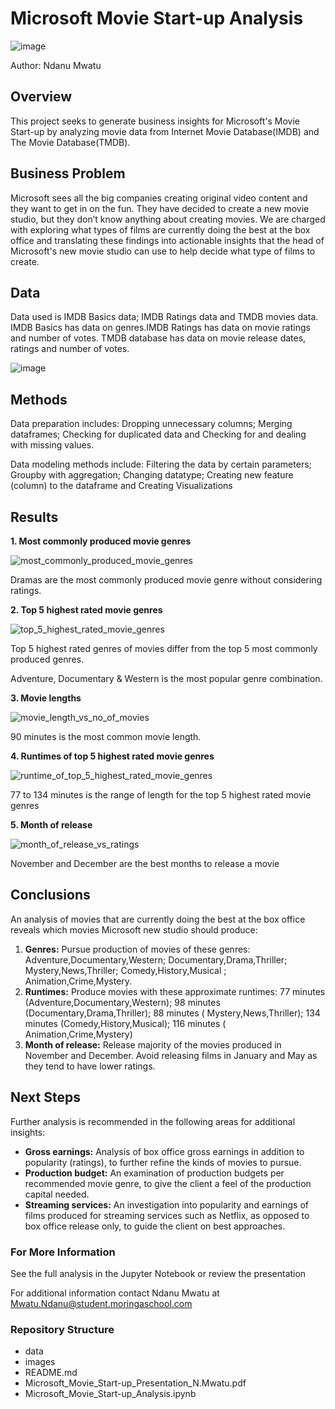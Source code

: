 # Microsoft Movie Start-up Analysis
![image](https://github.com/NdanuM/dsc-phase-1-project/assets/133153210/3baa0f36-e43b-4821-b324-38a1d5064744)

Author: Ndanu Mwatu

## Overview
This project seeks to generate business insights for Microsoft's Movie Start-up by analyzing movie data from Internet Movie Database(IMDB) and The Movie Database(TMDB).

## Business Problem
Microsoft sees all the big companies creating original video content and they want to get in on the fun. They have decided to create a new movie studio, but they don’t know anything about creating movies. We are charged with exploring what types of films are currently doing the best at the box office and translating these findings into actionable insights that the head of Microsoft's new movie studio can use to help decide what type of films to create.

## Data
Data used is IMDB Basics data; IMDB Ratings data and TMDB movies data.
IMDB Basics has data on genres.IMDB Ratings has data on movie ratings and number of votes. TMDB database has data on movie release dates, ratings and number of votes.

![image](https://github.com/NdanuM/dsc-phase-1-project/assets/133153210/00e92158-f1d1-47c7-ba76-105f9d2e9839)

## Methods
Data preparation includes: Dropping unnecessary columns; Merging dataframes; Checking for duplicated data and Checking for and dealing with missing values.

Data modeling methods include: Filtering the data by certain parameters; Groupby with aggregation; Changing datatype; Creating new feature (column) to the dataframe and Creating Visualizations

## Results
**1. Most commonly produced movie genres**

![most_commonly_produced_movie_genres](https://github.com/NdanuM/dsc-phase-1-project/assets/133153210/9530f320-4322-4d58-8e63-6d5d798a78d6)

Dramas are the most commonly produced movie genre without considering ratings.

**2. Top 5 highest rated movie genres**

![top_5_highest_rated_movie_genres](https://github.com/NdanuM/dsc-phase-1-project/assets/133153210/00595ab4-24c4-4a38-81ed-697a99991c33)

Top 5 highest rated genres of movies differ from the top 5 most commonly produced genres.

Adventure, Documentary & Western is the most popular genre combination.

**3. Movie lengths**

![movie_length_vs_no_of_movies](https://github.com/NdanuM/dsc-phase-1-project/assets/133153210/796d58f7-39f7-4401-9770-32b7216b2060)

90 minutes is the most common movie length.

**4. Runtimes of top 5 highest rated movie genres**

![runtime_of_top_5_highest_rated_movie_genres](https://github.com/NdanuM/dsc-phase-1-project/assets/133153210/4cdc9c5d-c557-4bc4-938b-9dbf9072cd7f)

77 to 134 minutes is the range of length for the top 5 highest rated movie genres

**5. Month of release**

![month_of_release_vs_ratings](https://github.com/NdanuM/dsc-phase-1-project/assets/133153210/68cde688-5463-486f-9b78-7b2f567159b1)

November and December  are the best months to release a movie

## Conclusions
An analysis of movies that are currently doing the best at the box office reveals which movies Microsoft new studio should produce:
1. **Genres:** Pursue production of movies of these genres:  Adventure,Documentary,Western;  Documentary,Drama,Thriller; Mystery,News,Thriller;  Comedy,History,Musical ;  Animation,Crime,Mystery.
2. **Runtimes:** Produce movies with these approximate  runtimes:  77 minutes (Adventure,Documentary,Western);  98 minutes (Documentary,Drama,Thriller); 88 minutes ( Mystery,News,Thriller); 134 minutes (Comedy,History,Musical); 116 minutes ( Animation,Crime,Mystery)
3. **Month of release:** Release majority of the movies produced in November and December. Avoid releasing films in January and May as they tend to have lower ratings.

##  Next Steps
Further analysis is recommended in the following areas for additional insights:
* **Gross earnings:** Analysis of box office gross earnings in addition to popularity (ratings), to further refine the kinds of movies to pursue.
* **Production budget:** An examination of production budgets per recommended movie genre, to give the client a feel of the production capital needed.
* **Streaming services:** An investigation into popularity and earnings of films produced for streaming services such as Netflix, as opposed to box office release only, to guide the client on best approaches.

### For More Information
See the full analysis in the Jupyter Notebook or review the presentation

For additional information contact Ndanu Mwatu at Mwatu.Ndanu@student.moringaschool.com

### Repository Structure
* data
* images
* README.md
* Microsoft_Movie_Start-up_Presentation_N.Mwatu.pdf
* Microsoft_Movie_Start-up_Analysis.ipynb


